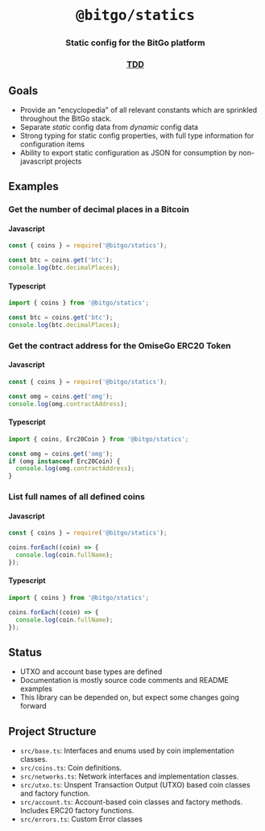 <h1 align="center">
  <pre>@bitgo/statics</pre>
</h1>
<h3 align="center">
  Static config for the BitGo platform
</h3>

<h3 align="center"><a href="https://docs.google.com/document/d/1NW9D652X_HvR8g6M8gB9vUsRiSwx_s43sLAL-3YzTno/edit#">TDD</a></h3>

## Goals
* Provide an "encyclopedia" of all relevant constants which are sprinkled throughout the BitGo stack.
* Separate *static* config data from *dynamic* config data
* Strong typing for static config properties, with full type information for configuration items
* Ability to export static configuration as JSON for consumption by non-javascript projects

## Examples

### Get the number of decimal places in a Bitcoin

#### Javascript
```js
const { coins } = require('@bitgo/statics');

const btc = coins.get('btc');
console.log(btc.decimalPlaces);
```

#### Typescript
```typescript
import { coins } from '@bitgo/statics';

const btc = coins.get('btc');
console.log(btc.decimalPlaces);
```

### Get the contract address for the OmiseGo ERC20 Token

#### Javascript
```js
const { coins } = require('@bitgo/statics');

const omg = coins.get('omg');
console.log(omg.contractAddress);
```

#### Typescript
```typescript
import { coins, Erc20Coin } from '@bitgo/statics';

const omg = coins.get('omg');
if (omg instanceof Erc20Coin) {
  console.log(omg.contractAddress);
}
```

### List full names of all defined coins

#### Javascript
```js
const { coins } = require('@bitgo/statics');

coins.forEach((coin) => {
  console.log(coin.fullName);
});
```

#### Typescript
```typescript
import { coins } from '@bitgo/statics';

coins.forEach((coin) => {
  console.log(coin.fullName);
});
```

## Status
* UTXO and account base types are defined
* Documentation is mostly source code comments and README examples
* This library can be depended on, but expect some changes going forward

## Project Structure
* `src/base.ts`: Interfaces and enums used by coin implementation classes.
* `src/coins.ts`: Coin definitions.
* `src/networks.ts`: Network interfaces and implementation classes.
* `src/utxo.ts`: Unspent Transaction Output (UTXO) based coin classes and factory function.
* `src/account.ts`: Account-based coin classes and factory methods. Includes ERC20 factory functions.
* `src/errors.ts`: Custom Error classes
